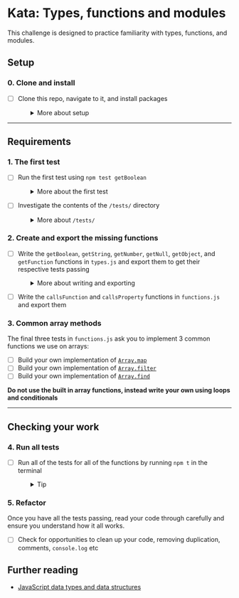 # Kata: Types, functions and modules

This challenge is designed to practice familiarity with types, functions, and modules.

## Setup

### 0. Clone and install

- [ ] Clone this repo, navigate to it, and install packages
  <details style="padding-left: 2em">
    <summary>More about setup</summary>
  
    ```shell
    cd kata-types-modules
    npm install
    ```
  </details>

----
## Requirements

### 1. The first test

- [ ] Run the first test using `npm test getBoolean`
  <details style="padding-left: 2em">
    <summary>More about the first test</summary>

    Feel free to have a look in `package.json` to see what the `test` script is doing.

    You should get an error saying something about '`getBoolean` is not a function'. This is because `types.js`, the file that the test is importing/requiring, isn't exporting a `getBoolean` function.
  </details>

- [ ] Investigate the contents of the `/tests/` directory
  <details style="padding-left: 2em">
    <summary>More about <code>/tests/</code></summary>

    In the `tests` directory, we have tests for `types` and `functions`. The tests in these folders map to the `types.js` and `functions.js` files in the root folder. To complete this challenge, we will first write functions and export them from `types.js` to pass the tests in the `tests/types` folder. Then we will write and export functions in `functions.js` to pass the tests from `tests/functions`.
  </details>

### 2. Create and export the missing functions

- [ ] Write the `getBoolean`, `getString`, `getNumber`, `getNull`, `getObject`, and `getFunction` functions in `types.js` and export them to get their respective tests passing
  <details style="padding-left: 2em">
    <summary>More about writing and exporting</summary>
    
    In order for the tests to test the functions, we need to **export** each function the tests are expecting. This is often done by exporting an object that contains the functions as properties. This is an example:

    ```js
    // example.js
    module.exports = {
      doWork: doWork
    }

    function doWork () {
      return 'work'
    }
    ```
  </details>

- [ ] Write the `callsFunction` and `callsProperty` functions in `functions.js` and export them

### 3. Common array methods

The final three tests in `functions.js` ask you to implement 3 common functions we use on arrays:

- [ ] Build your own implementation of [`Array.map`](https://developer.mozilla.org/en-US/docs/Web/JavaScript/Reference/Global_Objects/Array/map)
- [ ] Build your own implementation of [`Array.filter`](https://developer.mozilla.org/en-US/docs/Web/JavaScript/Reference/Global_Objects/Array/filter)
- [ ] Build your own implementation of [`Array.find`](https://developer.mozilla.org/en-US/docs/Web/JavaScript/Reference/Global_Objects/Array/find)

**Do not use the built in array functions, instead write your own using loops and conditionals**

----
## Checking your work

### 4. Run all tests

- [ ] Run all of the tests for all of the functions by running `npm t` in the terminal
  <details style="padding-left: 2em">
    <summary>Tip</summary>

    `npm t` is a shorthand version of `npm test`. It runs all tests that can be detected by the testing tools.

    - `npm t tests` would run all tests in the `/tests/` directory
  </details>

### 5. Refactor

Once you have all the tests passing, read your code through carefully and ensure you understand how it all works.

- [ ] Check for opportunities to clean up your code, removing duplication, comments, `console.log` etc

## Further reading

* [JavaScript data types and data structures](https://developer.mozilla.org/en/docs/Web/JavaScript/Data_structures)
